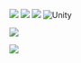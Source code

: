 <img src="https://img.shields.io/badge/C-00599C?style=for-the-badge&logo=c&logoColor=white"/> <img src="https://img.shields.io/badge/C%2B%2B-00599C?style=for-the-badge&logo=c%2B%2B&logoColor=white"/> <img src="https://img.shields.io/badge/C%23-239120?style=for-the-badge&logo=c-sharp&logoColor=white"/> <img alt="Unity" src ="https://img.shields.io/badge/Unity-FAFAFA.svg?&style=for-the-badge&logo=Unity&logoColor=black"/>

<!-- ![](https://github-readme-stats.vercel.app/api?username=haon7663&theme=dark&hide_border=false&include_all_commits=true&count_private=true)<br/> -->
![](https://github-readme-streak-stats.herokuapp.com/?user=haon7663&theme=dark&hide_border=false)<br/>

![](https://github-readme-stats.vercel.app/api/top-langs/?username=haon7663&theme=dark&hide_border=false&include_all_commits=true&count_private=true&layout=compact)
<!-- Proudly created with GPRM ( https://gprm.itsvg.in ) -->
